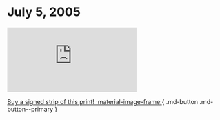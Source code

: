 # July 5, 2005

![](https://www.achewood.com/comic.php?date=07052005)

[Buy a signed strip of this print! :material-image-frame:](https://achewood-holiday-pop-up.myshopify.com/products/strip#07052005){ .md-button .md-button--primary }
